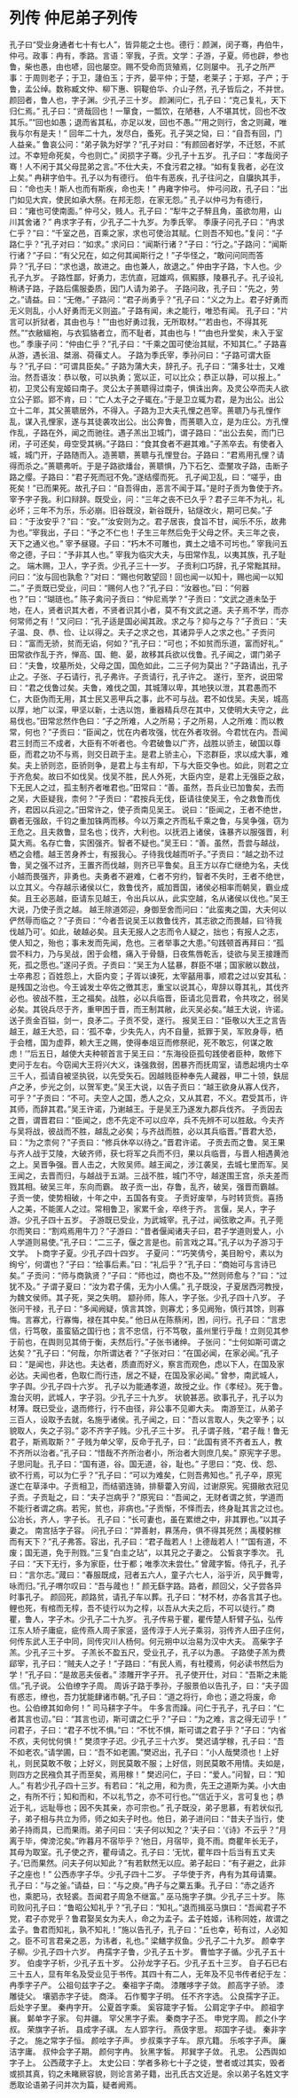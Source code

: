 # 列传 仲尼弟子列传
孔子曰“受业身通者七十有七人”，皆异能之士也。德行：颜渊，闵子骞，冉伯牛，仲弓。政事：冉有，季路。言语：宰我，子贡。文学：子游，子夏。师也辟，参也鲁，柴也愚，由也喭，回也屡空。赐不受命而货殖焉，亿则屡中。
孔子之所严事：于周则老子；于卫，蘧伯玉；于齐，晏平仲；于楚，老莱子；于郑，子产；于鲁，孟公绰。数称臧文仲、柳下惠、铜鞮伯华、介山子然，孔子皆后之，不并世。
颜回者，鲁人也，字子渊。少孔子三十岁。
颜渊问仁，孔子曰：“克己复礼，天下归仁焉。”
孔子曰：“贤哉回也！一箪食，一瓢饮，在陋巷，人不堪其忧，回也不改其乐。”“回也如愚；退而省其私，亦足以发，回也不愚。”“用之则行，舍之则藏，唯我与尔有是夫！”
回年二十九，发尽白，蚤死。孔子哭之恸，曰：“自吾有回，门人益亲。”
鲁哀公问：“弟子孰为好学？”孔子对曰：“有颜回者好学，不迁怒，不贰过。不幸短命死矣，今也则亡。”
闵损字子骞。少孔子十五岁。
孔子曰：“孝哉闵子骞！人不闲于其父母昆弟之言。”不仕大夫，不食污君之禄。“如有复我者，必在汶上矣。”
冉耕字伯牛。孔子以为有德行。
伯牛有恶疾，孔子往问之，自牖执其手，曰：“命也夫！斯人也而有斯疾，命也夫！”
冉雍字仲弓。
仲弓问政，孔子曰：“出门如见大宾，使民如承大祭。在邦无怨，在家无怨。”
孔子以仲弓为有德行，曰：“雍也可使南面。”
仲弓父，贱人。孔子曰：“犁牛之子騂且角，虽欲勿用，山川其舍诸？”
冉求字子有，少孔子二十九岁。为季氏宰。
季康子问孔子曰：“冉求仁乎？”曰：“千室之邑，百乘之家，求也可使治其赋。仁则吾不知也。”复问：“子路仁乎？”孔子对曰：“如求。”
求问曰：“闻斯行诸？”子曰：“行之。”子路问：“闻斯行诸？”子曰：“有父兄在，如之何其闻斯行之！”子华怪之，“敢问问同而答异？”孔子曰：“求也退，故进之。由也兼人，故退之。”
仲由字子路，卞人也。少孔子九岁。
子路性鄙，好勇力，志伉直，冠雄鸡，佩豭豚，陵暴孔子。孔子设礼稍诱子路，子路后儒服委质，因门人请为弟子。
子路问政，孔子曰：“先之，劳之。”请益。曰：“无倦。”
子路问：“君子尚勇乎？”孔子曰：“义之为上。君子好勇而无义则乱，小人好勇而无义则盗。”
子路有闻，未之能行，唯恐有闻。
孔子曰：“片言可以折狱者，其由也与！”“由也好勇过我，无所取材。”“若由也，不得其死然。”“衣敝縕袍，与衣狐貉者立，而不耻者，其由也与！”“由也升堂矣，未入于室也。”
季康子问：“仲由仁乎？”孔子曰：“千乘之国可使治其赋，不知其仁。”
子路喜从游，遇长沮、桀溺、荷蓧丈人。
子路为季氏宰，季孙问曰：“子路可谓大臣与？”孔子曰：“可谓具臣矣。”
子路为蒲大夫，辞孔子。孔子曰：“蒲多壮士，又难治。然吾语汝：恭以敬，可以执勇；宽以正，可以比众；恭正以静，可以报上。”
初，卫灵公有宠姬曰南子。灵公太子蒉聩得过南子，惧诛出奔。及灵公卒而夫人欲立公子郢。郢不肯，曰：“亡人太子之子辄在。”于是卫立辄为君，是为出公。出公立十二年，其父蒉聩居外，不得入。子路为卫大夫孔悝之邑宰。蒉聩乃与孔悝作乱，谋入孔悝家，遂与其徒袭攻出公。出公奔鲁，而蒉聩入立，是为庄公。方孔悝作乱，子路在外，闻之而驰往。遇子羔出卫城门，谓子路曰：“出公去矣，而门已闭，子可还矣，毋空受其祸。”子路曰：“食其食者不避其难。”子羔卒去。有使者入城，城门开，子路随而入。造蒉聩，蒉聩与孔悝登台。子路曰：“君焉用孔悝？请得而杀之。”蒉聩弗听。于是子路欲燔台，蒉聩惧，乃下石乞、壶黶攻子路，击断子路之缨。子路曰：“君子死而冠不免。”遂结缨而死。
孔子闻卫乱，曰：“嗟乎，由死矣！”已而果死。故孔子曰：“自吾得由，恶言不闻于耳。”是时子贡为鲁使于齐。
宰予字子我。利口辩辞。既受业，问：“三年之丧不已久乎？君子三年不为礼，礼必坏；三年不为乐，乐必崩。旧谷既没，新谷既升，钻燧改火，期可已矣。”子曰：“于汝安乎？”曰：“安。”“汝安则为之。君子居丧，食旨不甘，闻乐不乐，故弗为也。”宰我出，子曰：“予之不仁也！子生三年然后免于父母之怀。夫三年之丧，天下之通义也。”
宰予昼寝。子曰：“朽木不可雕也，粪土之墙不可圬也。”
宰我问五帝之德，子曰：“予非其人也。”
宰我为临灾大夫，与田常作乱，以夷其族，孔子耻之。
端木赐，卫人，字子贡。少孔子三十一岁。
子贡利口巧辞，孔子常黜其辩。问曰：“汝与回也孰愈？”对曰：“赐也何敢望回！回也闻一以知十，赐也闻一以知二。”
子贡既已受业，问曰：“赐何人也？”孔子曰：“汝器也。”曰：“何器也？”曰：“瑚琏也。”
陈子禽问子贡曰：“仲尼焉学？”子贡曰：“文武之道未坠于地，在人，贤者识其大者，不贤者识其小者，莫不有文武之道。夫子焉不学，而亦何常师之有！”又问曰：“孔子适是国必闻其政。求之与？抑与之与？”子贡曰：“夫子温、良、恭、俭、让以得之。夫子之求之也，其诸异乎人之求之也。”
子贡问曰：“富而无骄，贫而无谄，何如？”孔子曰：“可也；不如贫而乐道，富而好礼。”
田常欲作乱于齐，惮高、国、鲍、晏，故移其兵欲以伐鲁。孔子闻之，谓门弟子曰：“夫鲁，坟墓所处，父母之国，国危如此，二三子何为莫出？”子路请出，孔子止之。子张、子石请行，孔子弗许。子贡请行，孔子许之。
遂行，至齐，说田常曰：“君之伐鲁过矣。夫鲁，难伐之国，其城薄以卑，其地狭以泄，其君愚而不仁，大臣伪而无用，其士民又恶甲兵之事，此不可与战。君不如伐吴。夫吴，城高以厚，地广以深，甲坚以新，士选以饱，重器精兵尽在其中，又使明大夫守之，此易伐也。”田常忿然作色曰：“子之所难，人之所易；子之所易，人之所难：而以教常，何也？”子贡曰：“臣闻之，忧在内者攻强，忧在外者攻弱。今君忧在内。吾闻君三封而三不成者，大臣有不听者也。今君破鲁以广齐，战胜以骄主，破国以尊臣，而君之功不与焉，则交日疏于主。是君上骄主心，下恣群臣，求以成大事，难矣。夫上骄则恣，臣骄则争，是君上与主有却，下与大臣交争也。如此，则君之立于齐危矣。故曰不如伐吴。伐吴不胜，民人外死，大臣内空，是君上无强臣之敌，下无民人之过，孤主制齐者唯君也。”田常曰：“善。虽然，吾兵业已加鲁矣，去而之吴，大臣疑我，柰何？”子贡曰：“君按兵无伐，臣请往使吴王，令之救鲁而伐齐，君因以兵迎之。”田常许之，使子贡南见吴王。
说曰：“臣闻之，王者不绝世，霸者无强敌，千钧之重加铢两而移。今以万乘之齐而私千乘之鲁，与吴争强，窃为王危之。且夫救鲁，显名也；伐齐，大利也。以抚泗上诸侯，诛暴齐以服强晋，利莫大焉。名存亡鲁，实困强齐。智者不疑也。”吴王曰：“善。虽然，吾尝与越战，栖之会稽。越王苦身养士，有报我心。子待我伐越而听子。”子贡曰：“越之劲不过鲁，吴之强不过齐，王置齐而伐越，则齐已平鲁矣。且王方以存亡继绝为名，夫伐小越而畏强齐，非勇也。夫勇者不避难，仁者不穷约，智者不失时，王者不绝世，以立其义。今存越示诸侯以仁，救鲁伐齐，威加晋国，诸侯必相率而朝吴，霸业成矣。且王必恶越，臣请东见越王，令出兵以从，此实空越，名从诸侯以伐也。”吴王大说，乃使子贡之越。
越王除道郊迎，身御至舍而问曰：“此蛮夷之国，大夫何以俨然辱而临之？”子贡曰：“今者吾说吴王以救鲁伐齐，其志欲之而畏越，曰‘待我伐越乃可’。如此，破越必矣。且夫无报人之志而令人疑之，拙也；有报人之志，使人知之，殆也；事未发而先闻，危也。三者举事之大患。”句践顿首再拜曰：“孤尝不料力，乃与吴战，困于会稽，痛入于骨髓，日夜焦唇乾舌，徒欲与吴王接踵而死，孤之愿也。”遂问子贡。子贡曰：“吴王为人猛暴，群臣不堪；国家敝以数战，士卒弗忍；百姓怨上，大臣内变；子胥以谏死，太宰嚭用事，顺君之过以安其私：是残国之治也。今王诚发士卒佐之徼其志，重宝以说其心，卑辞以尊其礼，其伐齐必也。彼战不胜，王之福矣。战胜，必以兵临晋，臣请北见晋君，令共攻之，弱吴必矣。其锐兵尽于齐，重甲困于晋，而王制其敝，此灭吴必矣。”越王大说，许诺。送子贡金百镒，剑一，良矛二。子贡不受，遂行。
报吴王曰：“臣敬以大王之言告越王，越王大恐，曰：‘孤不幸，少失先人，内不自量，抵罪于吴，军败身辱，栖于会稽，国为虚莽，赖大王之赐，使得奉俎豆而修祭祀，死不敢忘，何谋之敢虑！’”后五日，越使大夫种顿首言于吴王曰：“东海役臣孤句践使者臣种，敢修下吏问于左右。今窃闻大王将兴大义，诛强救弱，困暴齐而抚周室，请悉起境内士卒三千人，孤请自被坚执锐，以先受矢石。因越贱臣种奉先人藏器，甲二十领，鈇屈卢之矛，步光之剑，以贺军吏。”吴王大说，以告子贡曰：“越王欲身从寡人伐齐，可乎？”子贡曰：“不可。夫空人之国，悉人之众，又从其君，不义。君受其币，许其师，而辞其君。”吴王许诺，乃谢越王。于是吴王乃遂发九郡兵伐齐。
子贡因去之晋，谓晋君曰：“臣闻之，虑不先定不可以应卒，兵不先辨不可以胜敌。今夫齐与吴将战，彼战而不胜，越乱之必矣；与齐战而胜，必以其兵临晋。”晋君大恐，曰：“为之柰何？”子贡曰：“修兵休卒以待之。”晋君许诺。
子贡去而之鲁。吴王果与齐人战于艾陵，大破齐师，获七将军之兵而不归，果以兵临晋，与晋人相遇黄池之上。吴晋争强。晋人击之，大败吴师。越王闻之，涉江袭吴，去城七里而军。吴王闻之，去晋而归，与越战于五湖。三战不胜，城门不守，越遂围王宫，杀夫差而戮其相。破吴三年，东向而霸。
故子贡一出，存鲁，乱齐，破吴，强晋而霸越。子贡一使，使势相破，十年之中，五国各有变。
子贡好废举，与时转货赀。喜扬人之美，不能匿人之过。常相鲁卫，家累千金，卒终于齐。
言偃，吴人，字子游。少孔子四十五岁。
子游既已受业，为武城宰。孔子过，闻弦歌之声。孔子莞尔而笑曰：“割鸡焉用牛刀？”子游曰：“昔者偃闻诸夫子曰，君子学道则爱人，小人学道则易使。”孔子曰：“二三子，偃之言是也。前言戏之耳。”孔子以为子游习于文学。
卜商字子夏。少孔子四十四岁。
子夏问：“‘巧笑倩兮，美目盼兮，素以为绚兮’，何谓也？”子曰：“绘事后素。”曰：“礼后乎？”孔子曰：“商始可与言诗已矣。”
子贡问：“师与商孰贤？”子曰：“师也过，商也不及。”“然则师愈与？”曰：“过犹不及。”
子谓子夏曰：“汝为君子儒，无为小人儒。”
孔子既没，子夏居西河教授，为魏文侯师。其子死，哭之失明。
颛孙师，陈人，字子张。少孔子四十八岁。
子张问干禄，孔子曰：“多闻阙疑，慎言其馀，则寡尤；多见阙殆，慎行其馀，则寡悔。言寡尤，行寡悔，禄在其中矣。”
他日从在陈蔡闲，困，问行。孔子曰：“言忠信，行笃敬，虽蛮貊之国行也；言不忠信，行不笃敬，虽州里行乎哉！立则见其参于前也，在舆则见其倚于衡，夫然后行。”子张书诸绅。
子张问：“士何如斯可谓之达矣？”孔子曰：“何哉，尔所谓达者？”子张对曰：“在国必闻，在家必闻。”孔子曰：“是闻也，非达也。夫达者，质直而好义，察言而观色，虑以下人，在国及家必达。夫闻也者，色取仁而行违，居之不疑，在国及家必闻。”
曾参，南武城人，字子舆。少孔子四十六岁。
孔子以为能通孝道，故授之业。作《孝经》。死于鲁。
澹台灭明，武城人，字子羽。少孔子三十九岁。
状貌甚恶。欲事孔子，孔子以为材薄。既已受业，退而修行，行不由径，非公事不见卿大夫。
南游至江，从弟子三百人，设取予去就，名施乎诸侯。孔子闻之，曰：“吾以言取人，失之宰予；以貌取人，失之子羽。”
宓不齐字子贱。少孔子三十岁。
孔子谓子贱，“君子哉！鲁无君子，斯焉取斯？”
子贱为单父宰，反命于孔子，曰：“此国有贤不齐者五人，教不齐所以治者。”孔子曰：“惜哉不齐所治者小，所治者大则庶几矣。”
原宪字子思。
子思问耻。孔子曰：“国有道，谷。国无道，谷，耻也。”
子思曰：“克、伐、怨、欲不行焉，可以为仁乎？”孔子曰：“可以为难矣，仁则吾弗知也。”
孔子卒，原宪遂亡在草泽中。子贡相卫，而结驷连骑，排藜藿入穷阎，过谢原宪。宪摄敝衣冠见子贡。子贡耻之，曰：“夫子岂病乎？”原宪曰：“吾闻之，无财者谓之贫，学道而不能行者谓之病。若宪，贫也，非病也。”子贡惭，不怿而去，终身耻其言之过也。
公冶长，齐人，字子长。
孔子曰：“长可妻也，虽在累绁之中，非其罪也。”以其子妻之。
南宫括字子容。
问孔子曰：“羿善射，奡荡舟，俱不得其死然；禹稷躬稼而有天下？”孔子弗答。容出，孔子曰：“君子哉若人！上德哉若人！”“国有道，不废；国无道，免于刑戮。”三复“白圭之玷”，以其兄之子妻之。
公皙哀字季次。
孔子曰：“天下无行，多为家臣，仕于都；唯季次未尝仕。”
曾蒧字皙。侍孔子，孔子曰：“言尔志。”蒧曰：“春服既成，冠者五六人，童子六七人，浴乎沂，风乎舞雩，咏而归。”孔子喟尔叹曰：“吾与蒧也！”
颜无繇字路。路者，颜回父，父子尝各异时事孔子。
颜回死，颜路贫，请孔子车以葬。孔子曰：“材不材，亦各言其子也。鲤也死，有棺而无椁，吾不徒行以为之椁，以吾从大夫之后，不可以徒行。”
商瞿，鲁人，字子木。少孔子二十九岁。
孔子传易于瞿，瞿传楚人馯臂子弘，弘传江东人矫子庸疵，疵传燕人周子家竖，竖传淳于人光子乘羽，羽传齐人田子庄何，何传东武人王子中同，同传灾川人杨何。何元朔中以治易为汉中大夫。
高柴字子羔。少孔子三十岁。
子羔长不盈五尺，受业孔子，孔子以为愚。
子路使子羔为费郈宰，孔子曰：“贼夫人之子！”子路曰：“有民人焉，有社稷焉，何必读书然后为学！”孔子曰：“是故恶夫佞者。”
漆雕开字子开。
孔子使开仕，对曰：“吾斯之未能信。”孔子说。
公伯缭字子周。
周诉子路于季孙，子服景伯以告孔子，曰：“夫子固有惑志，缭也，吾力犹能肆诸市朝。”孔子曰：“道之将行，命也；道之将废，命也。公伯缭其如命何！”
司马耕字子牛。
牛多言而躁。问仁于孔子，孔子曰：“仁者其言也讱。”曰：“其言也讱，斯可谓之仁乎？”子曰：“为之难，言之得无讱乎！”
问君子，子曰：“君子不忧不惧。”曰：“不忧不惧，斯可谓之君子乎？”子曰：“内省不疚，夫何忧何惧！”
樊须字子迟。少孔子三十六岁。
樊迟请学稼，孔子曰：“吾不如老农。”请学圃，曰：“吾不如老圃。”樊迟出，孔子曰：“小人哉樊须也！上好礼，则民莫敢不敬；上好义，则民莫敢不服；上好信，则民莫敢不用情。夫如是，则四方之民襁负其子而至矣，焉用稼！”
樊迟问仁，子曰：“爱人。”问智，曰：“知人。”
有若少孔子四十三岁。有若曰：“礼之用，和为贵，先王之道斯为美。小大由之，有所不行；知和而和，不以礼节之，亦不可行也。”“信近于义，言可复也；恭近于礼，远耻辱也；因不失其亲，亦可宗也。”
孔子既没，弟子思慕，有若状似孔子，弟子相与共立为师，师之如夫子时也。他日，弟子进问曰：“昔夫子当行，使弟子持雨具，已而果雨。弟子问曰：‘夫子何以知之？’夫子曰：‘《诗》不云乎？“月离于毕，俾滂沱矣。”昨暮月不宿毕乎？’他日，月宿毕，竟不雨。商瞿年长无子，其母为取室。孔子使之齐，瞿母请之。孔子曰：‘无忧，瞿年四十后当有五丈夫子。’已而果然。问夫子何以知此？”有若默然无以应。弟子起曰：“有子避之，此非子之座也！”
公西赤字子华。少孔子四十二岁。
子华使于齐，冉有为其母请粟。孔子曰：“与之釜。”请益，曰：“与之庾。”冉子与之粟五秉。孔子曰：“赤之适齐也，乘肥马，衣轻裘。吾闻君子周急不继富。”
巫马施字子旗。少孔子三十岁。
陈司败问孔子曰：“鲁昭公知礼乎？”孔子曰：“知礼。”退而揖巫马旗曰：“吾闻君子不党，君子亦党乎？鲁君娶吴女为夫人，命之为孟子。孟子姓姬，讳称同姓，故谓之孟子。鲁君而知礼，孰不知礼！”施以告孔子，孔子曰：“丘也幸，茍有过，人必知之。臣不可言君亲之恶，为讳者，礼也。”
梁鳝字叔鱼。少孔子二十九岁。
颜幸字子柳。少孔子四十六岁。
冉孺字子鲁，少孔子五十岁。
曹恤字子循。少孔子五十岁。
伯虔字子析，少孔子五十岁。
公孙龙字子石。少孔子五十三岁。
自子石已右三十五人，显有年名及受业见于书传。其四十有二人，无年及不见书传者纪于左：
冉季字子产。
公祖句兹字子之。
秦祖字子南。
漆雕哆字子敛。
颜高字子骄。
漆雕徒父。
壤驷赤字子徒。
商泽。
石作蜀字子明。
任不齐字选。
公良孺字子正。
后处字子里。
秦冉字开。
公夏首字乘。
奚容箴字子皙。
公肩定字子中。
颜祖字襄。
鄡单字子家。
句井疆。
罕父黑字子索。
秦商字子丕。
申党字周。
颜之仆字叔。
荣旗字子祈。
县成字子祺。
左人郢字行。
燕伋字思。
郑国字子徒。
秦非字子之。
施之常字子恒。
颜哙字子声。
步叔乘字子车。
原亢籍。
乐咳字子声。
廉洁字庸。
叔仲会字子期。
颜何字冉。
狄黑字皙。
邦巽字子敛。
孔忠。
公西舆如字子上。
公西葴字子上。
太史公曰：学者多称七十子之徒，誉者或过其实，毁者或损其真，钧之未睹厥容貌，则论言弟子籍，出孔氏古文近是。余以弟子名姓文字悉取论语弟子问并次为篇，疑者阙焉。
